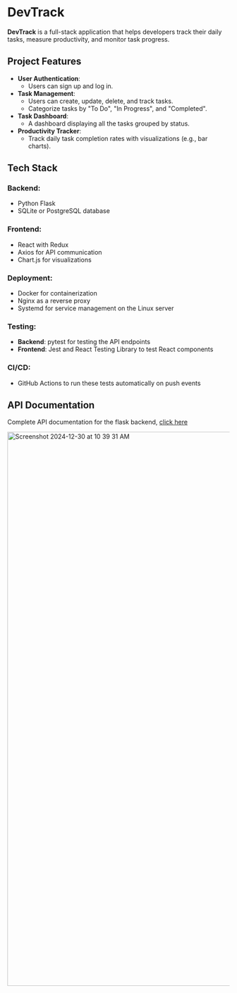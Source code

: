 # DevTrack

**DevTrack** is a full-stack application that helps developers track their daily tasks, measure productivity, and monitor task progress.

## **Project Features**
- **User Authentication**:
  - Users can sign up and log in.
- **Task Management**:
  - Users can create, update, delete, and track tasks.
  - Categorize tasks by "To Do", "In Progress", and "Completed".
- **Task Dashboard**:
  - A dashboard displaying all the tasks grouped by status.
- **Productivity Tracker**:
  - Track daily task completion rates with visualizations (e.g., bar charts).

## **Tech Stack**
### Backend:
- Python Flask
- SQLite or PostgreSQL database

### Frontend:
- React with Redux
- Axios for API communication
- Chart.js for visualizations

### Deployment:
- Docker for containerization
- Nginx as a reverse proxy
- Systemd for service management on the Linux server

### Testing:
- **Backend**: pytest for testing the API endpoints
- **Frontend**: Jest and React Testing Library to test React components

### CI/CD:
- GitHub Actions to run these tests automatically on push events


## API Documentation

Complete API documentation for the flask backend, [click here](https://documenter.getpostman.com/view/25930901/2sAYJ6CKbE)


<img width="1257" alt="Screenshot 2024-12-30 at 10 39 31 AM" src="https://github.com/user-attachments/assets/a7503aeb-db52-443a-a5f4-8302c6e7c538" />
